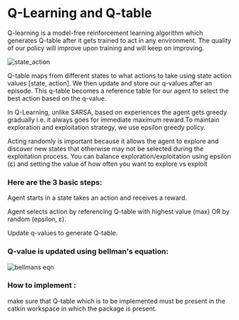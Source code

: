 # Q-Learning and Q-table 

Q-learning is a model-free reinforcement learning algorithm which generates Q-table after it gets trained to act in any environment.
The quality of our policy will improve upon training and will keep on improving.

![state_action](https://user-images.githubusercontent.com/44941918/61121705-7d54e280-a4bd-11e9-92ec-a46d41117abf.jpg)

Q-table maps from different states to what actions to take using state
action values [state, action].
We then update and store our q-values after an episode. This q-table becomes a reference table for our agent to select the best action based on the q-value.

In Q-Learning, unlike SARSA, based on experiences the agent gets greedy gradually i.e. it always goes
for immediate maximum reward.To maintain exploration and exploitation strategy,
we use epsilon greedy policy.

Acting randomly is important because it allows the agent to explore and discover new states that otherwise may not be selected during the exploitation process. You can balance exploration/exploitation using epsilon (ε) and setting the value of how often you want to explore vs exploit
    
### Here are the 3 basic steps:    

Agent starts in a state takes an action and receives a reward.

Agent selects action by referencing Q-table with highest value (max) OR by random (epsilon, ε).

Update q-values to generate Q-table.

### Q-value is updated using bellman's equation:
![bellmans eqn](https://user-images.githubusercontent.com/44941918/61126060-1b01df00-a4c9-11e9-862e-f8fb41bc309d.jpg)


### How to implement :

make sure that Q-table which is to be implemented must be present in the catkin workspace in which the package is present.
